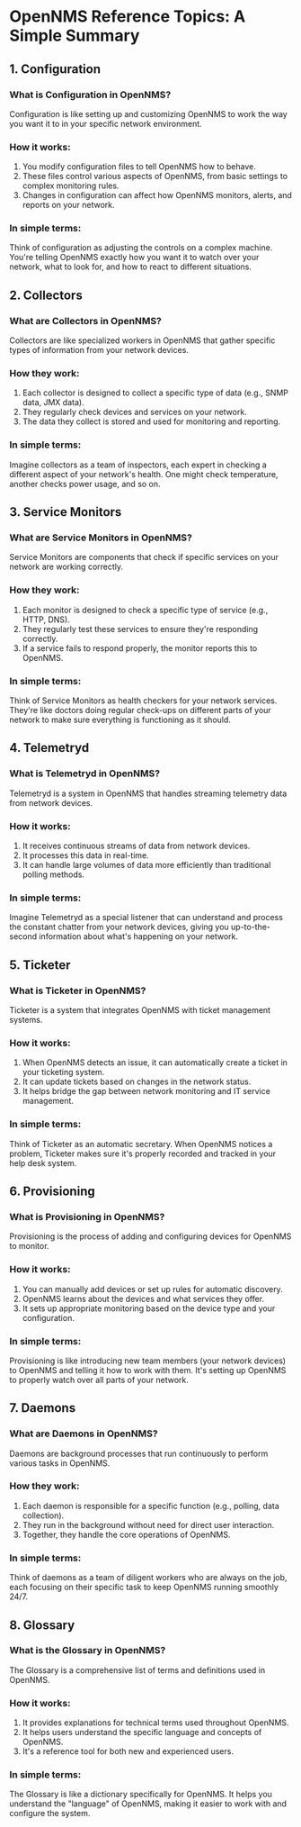 # OpenNMS Reference Topics: A Simple Summary

## 1. Configuration

### What is Configuration in OpenNMS?

Configuration is like setting up and customizing OpenNMS to work the way you want it to in your specific network environment.

### How it works:

1. You modify configuration files to tell OpenNMS how to behave.
2. These files control various aspects of OpenNMS, from basic settings to complex monitoring rules.
3. Changes in configuration can affect how OpenNMS monitors, alerts, and reports on your network.

### In simple terms:

Think of configuration as adjusting the controls on a complex machine. You're telling OpenNMS exactly how you want it to watch over your network, what to look for, and how to react to different situations.

## 2. Collectors

### What are Collectors in OpenNMS?

Collectors are like specialized workers in OpenNMS that gather specific types of information from your network devices.

### How they work:

1. Each collector is designed to collect a specific type of data (e.g., SNMP data, JMX data).
2. They regularly check devices and services on your network.
3. The data they collect is stored and used for monitoring and reporting.

### In simple terms:

Imagine collectors as a team of inspectors, each expert in checking a different aspect of your network's health. One might check temperature, another checks power usage, and so on.

## 3. Service Monitors

### What are Service Monitors in OpenNMS?

Service Monitors are components that check if specific services on your network are working correctly.

### How they work:

1. Each monitor is designed to check a specific type of service (e.g., HTTP, DNS).
2. They regularly test these services to ensure they're responding correctly.
3. If a service fails to respond properly, the monitor reports this to OpenNMS.

### In simple terms:

Think of Service Monitors as health checkers for your network services. They're like doctors doing regular check-ups on different parts of your network to make sure everything is functioning as it should.

## 4. Telemetryd

### What is Telemetryd in OpenNMS?

Telemetryd is a system in OpenNMS that handles streaming telemetry data from network devices.

### How it works:

1. It receives continuous streams of data from network devices.
2. It processes this data in real-time.
3. It can handle large volumes of data more efficiently than traditional polling methods.

### In simple terms:

Imagine Telemetryd as a special listener that can understand and process the constant chatter from your network devices, giving you up-to-the-second information about what's happening on your network.

## 5. Ticketer

### What is Ticketer in OpenNMS?

Ticketer is a system that integrates OpenNMS with ticket management systems.

### How it works:

1. When OpenNMS detects an issue, it can automatically create a ticket in your ticketing system.
2. It can update tickets based on changes in the network status.
3. It helps bridge the gap between network monitoring and IT service management.

### In simple terms:

Think of Ticketer as an automatic secretary. When OpenNMS notices a problem, Ticketer makes sure it's properly recorded and tracked in your help desk system.

## 6. Provisioning

### What is Provisioning in OpenNMS?

Provisioning is the process of adding and configuring devices for OpenNMS to monitor.

### How it works:

1. You can manually add devices or set up rules for automatic discovery.
2. OpenNMS learns about the devices and what services they offer.
3. It sets up appropriate monitoring based on the device type and your configuration.

### In simple terms:

Provisioning is like introducing new team members (your network devices) to OpenNMS and telling it how to work with them. It's setting up OpenNMS to properly watch over all parts of your network.

## 7. Daemons

### What are Daemons in OpenNMS?

Daemons are background processes that run continuously to perform various tasks in OpenNMS.

### How they work:

1. Each daemon is responsible for a specific function (e.g., polling, data collection).
2. They run in the background without need for direct user interaction.
3. Together, they handle the core operations of OpenNMS.

### In simple terms:

Think of daemons as a team of diligent workers who are always on the job, each focusing on their specific task to keep OpenNMS running smoothly 24/7.

## 8. Glossary

### What is the Glossary in OpenNMS?

The Glossary is a comprehensive list of terms and definitions used in OpenNMS.

### How it works:

1. It provides explanations for technical terms used throughout OpenNMS.
2. It helps users understand the specific language and concepts of OpenNMS.
3. It's a reference tool for both new and experienced users.

### In simple terms:

The Glossary is like a dictionary specifically for OpenNMS. It helps you understand the "language" of OpenNMS, making it easier to work with and configure the system.
